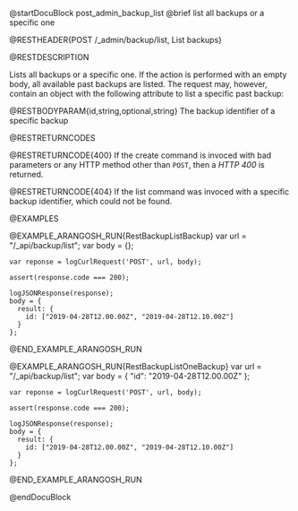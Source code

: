 @startDocuBlock post_admin_backup_list
@brief list all backups or a specific one

@RESTHEADER{POST /_admin/backup/list, List backups}

@RESTDESCRIPTION

Lists all backups or a specific one. If the action is performed with
an empty body, all available past backups are listed. The request may,
however, contain an object with the following attribute to list a
specific past backup:

@RESTBODYPARAM{id,string,optional,string}
The backup identifier of a specific backup

@RESTRETURNCODES

@RESTRETURNCODE{400}
If the create command is invoced with bad parameters or any HTTP
method other than `POST`, then a *HTTP 400* is returned.

@RESTRETURNCODE{404}
If the list command was invoced with a specific backup identifier,
which could not be found.

@EXAMPLES

@EXAMPLE_ARANGOSH_RUN{RestBackupListBackup}
    var url = "/_api/backup/list";
    var body = {};

    var reponse = logCurlRequest('POST', url, body);
    
    assert(response.code === 200);
    
    logJSONResponse(response);
    body = {
      result: {
        id: ["2019-04-28T12.00.00Z", "2019-04-28T12.10.00Z"]
      }
    };
@END_EXAMPLE_ARANGOSH_RUN

@EXAMPLE_ARANGOSH_RUN{RestBackupListOneBackup}
    var url = "/_api/backup/list";
    var body = {
      "id": "2019-04-28T12.00.00Z"
    };

    var reponse = logCurlRequest('POST', url, body);
    
    assert(response.code === 200);
    
    logJSONResponse(response);
    body = {
      result: {
        id: ["2019-04-28T12.00.00Z", "2019-04-28T12.10.00Z"]
      }
    };
@END_EXAMPLE_ARANGOSH_RUN



@endDocuBlock
